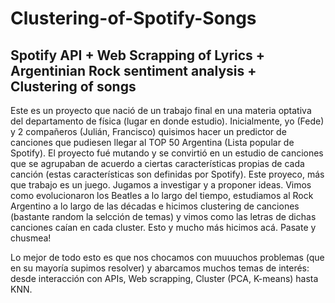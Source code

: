 # Clustering-of-Spotify-Songs
##  Spotify API + Web Scrapping of Lyrics + Argentinian Rock sentiment analysis + Clustering of songs

Este es un proyecto que nació de un trabajo final en una materia optativa del departamento de física (lugar en donde estudio). Inicialmente, yo (Fede) y 2 compañeros (Julián, Francisco) quisimos hacer un predictor de canciones que pudiesen llegar al TOP 50 Argentina (Lista popular de Spotify). El proyecto fué mutando y se convirtió en un estudio de canciones que se agrupaban de acuerdo a ciertas características propias de cada canción (estas características son definidas por Spotify). Este proyeco, más que trabajo es un juego. Jugamos a investigar y a proponer ideas. Vimos como evolucionaron los Beatles a lo largo del tiempo, estudiamos al Rock Argentino a lo largo de las décadas e hicimos clustering de canciones (bastante random la selcción de temas) y vimos como las letras de dichas canciones caían en cada cluster. Esto y mucho más hicimos acá. Pasate y chusmea! 

Lo mejor de todo esto es que nos chocamos con muuuchos problemas (que en su mayoría supimos resolver) y abarcamos muchos temas de interés: desde interacción con APIs, Web scrapping, Cluster (PCA, K-means) hasta KNN. 
